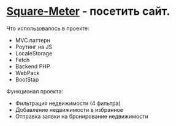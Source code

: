 # [Square-Meter](https://serjamba.github.io/Square-Meter/) - посетить сайт.

<p>Что использовалось в проекте:</p>
<ul>
  <li>MVC паттерн</li>
  <li>Роутинг на JS</li>
  <li>LocaleStorage</li>
  <li>Fetch</li>
  <li>Backend PHP</li>
  <li>WebPack</li>
  <li>BootStap</li>
</ul>

<p>Функционал проекта:</p>
<ul>
  <li>Фильтрация недвижимости (4 фильтра)</li>
  <li>Добавление недвижимости в избранное</li>
  <li>Отправка заявки на бронирование недвижимости</li>
</ul>

